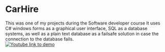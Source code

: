 # CarHire
This was one of my projects during the Software developer course
It uses C# windows forms as a graphical user interface, SQL as a database systems, as well as a plain text database as a failsafe solution in case the connection to the database fails.\
[![Youtube link to demo](https://img.youtube.com/vi/cnexawQo72s/0.jpg)](https://www.youtube.com/watch?v=cnexawQo72s)
